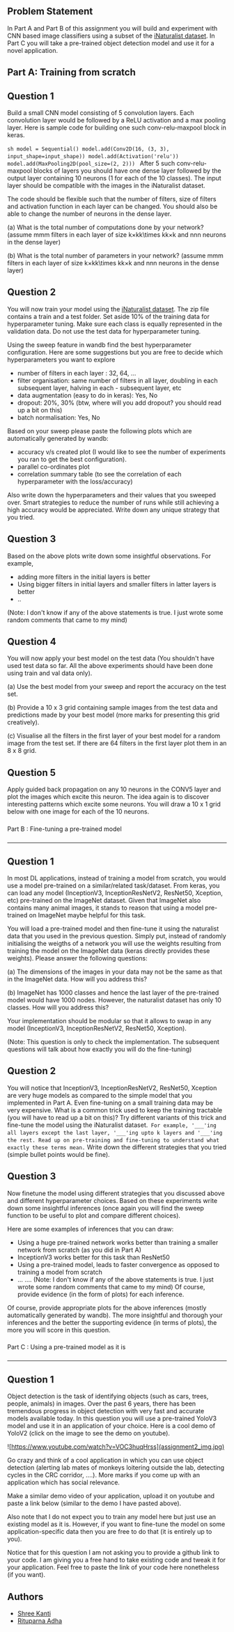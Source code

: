 
## Problem Statement

In Part A and Part B of this assignment you will build and experiment with CNN based image classifiers using a subset of the [iNaturalist dataset](https://storage.googleapis.com/wandb_datasets/nature_12K.zip). In Part C you will take a pre-trained object detection model and use it for a novel application.

###
Part A: Training from scratch
---

## Question 1
Build a small CNN model consisting of 5 convolution layers. Each convolution layer would be followed by a ReLU activation and a max pooling layer. Here is sample code for building one such conv-relu-maxpool block in keras.

`sh
model = Sequential()
model.add(Conv2D(16, (3, 3), input_shape=input_shape))
model.add(Activation('relu'))
model.add(MaxPooling2D(pool_size=(2, 2)))
`
After 5 such conv-relu-maxpool blocks of layers you should have one dense layer followed by the output layer containing 10 neurons (1 for each of the 10 classes). The input layer should be compatible with the images in the iNaturalist dataset.

The code should be flexible such that the number of filters, size of filters and activation function in each layer can be changed. You should also be able to change the number of neurons in the dense layer.

(a) What is the total number of computations done by your network? (assume mmm filters in each layer of size k×kk\times kk×k and nnn neurons in the dense layer)

(b) What is the total number of parameters in your network? (assume mmm filters in each layer of size k×kk\times kk×k and nnn neurons in the dense layer)

## Question 2
You will now train your model using the [iNaturalist dataset](https://storage.googleapis.com/wandb_datasets/nature_12K.zip). The zip file contains a train and a test folder. Set aside 10% of the training data for hyperparameter tuning. Make sure each class is equally represented in the validation data. Do not use the test data for hyperparameter tuning.

Using the sweep feature in wandb find the best hyperparameter configuration. Here are some suggestions but you are free to decide which hyperparameters you want to explore

- number of filters in each layer : 32, 64, ...
- filter organisation: same number of filters in all layer, doubling in each subsequent layer, halving in each - subsequent layer, etc
- data augmentation (easy to do in keras): Yes, No
- dropout: 20%, 30% (btw, where will you add dropout? you should read up a bit on this)
- batch normalisation: Yes, No

Based on your sweep please paste the following plots which are automatically generated by wandb:

- accuracy v/s created plot (I would like to see the number of experiments you ran to get the best configuration).
- parallel co-ordinates plot
- correlation summary table (to see the correlation of each hyperparameter with the loss/accuracy)

Also write down the hyperparameters and their values that you sweeped over. Smart strategies to reduce the number of runs while still achieving a high accuracy would be appreciated. Write down any unique strategy that you tried.


## Question 3
Based on the above plots write down some insightful observations. For example,

- adding more filters in the initial layers is better
- Using bigger filters in initial layers and smaller filters in latter layers is better
- ..

(Note: I don't know if any of the above statements is true. I just wrote some random comments that came to my mind)

## Question 4

You will now apply your best model on the test data (You shouldn't have used test data so far. All the above experiments should have been done using train and val data only).

(a) Use the best model from your sweep and report the accuracy on the test set.

(b) Provide a 10 x 3 grid containing sample images from the test data and predictions made by your best model (more marks for presenting this grid creatively).

(c) Visualise all the filters in the first layer of your best model for a random image from the test set. If there are 64 filters in the first layer plot them in an 8 x 8 grid.


## Question 5

Apply guided back propagation on any 10 neurons in the CONV5 layer and plot the images which excite this neuron. The idea again is to discover interesting patterns which excite some neurons. You will draw a 10 x 1 grid below with one image for each of the 10 neurons.


###
Part B : Fine-tuning a pre-trained model
###
---

## Question 1
In most DL applications, instead of training a model from scratch, you would use a model pre-trained on a similar/related task/dataset. From keras, you can load any model (InceptionV3, InceptionResNetV2, ResNet50, Xception, etc) pre-trained on the ImageNet dataset. Given that ImageNet also contains many animal images, it stands to reason that using a model pre-trained on ImageNet maybe helpful for this task.

You will load a pre-trained model and then fine-tune it using the naturalist data that you used in the previous question. Simply put, instead of randomly initialising the weigths of a network you will use the weights resulting from training the model on the ImageNet data (keras directly provides these weights). Please answer the following questions:

(a) The dimensions of the images in your data may not be the same as that in the ImageNet data. How will you address this?

(b) ImageNet has 1000 classes and hence the last layer of the pre-trained model would have 1000 nodes. However, the naturalist dataset has only 10 classes. How will you address this?

Your implementation should be modular so that it allows to swap in any model (InceptionV3, InceptionResNetV2, ResNet50, Xception).

(Note: This question is only to check the implementation. The subsequent questions will talk about how exactly you will do the fine-tuning)

## Question 2
You will notice that InceptionV3, InceptionResNetV2, ResNet50, Xception are very huge models as compared to the simple model that you implemented in Part A. Even fine-tuning on a small training data may be very expensive. What is a common trick used to keep the training tractable (you will have to read up a bit on this)? Try different variants of this trick and fine-tune the model using the iNaturalist dataset.` For example, '___'ing all layers except the last layer, '___'ing upto k layers and '___'ing the rest. Read up on pre-training and fine-tuning to understand what exactly these terms mean.`
Write down the different strategies that you tried (simple bullet points would be fine).

## Question 3
Now finetune the model using different strategies that you discussed above and different hyperparameter choices. Based on these experiments write down some insightful inferences (once again you will find the sweep function to be useful to plot and compare different choices).

Here are some examples of inferences that you can draw:

- Using a huge pre-trained network works better than training a smaller network from scratch (as you did in Part A)
- InceptionV3 works better for this task than ResNet50
- Using a pre-trained model, leads to faster convergence as opposed to training a model from scratch
- ... ....
(Note: I don't know if any of the above statements is true. I just wrote some random comments that came to my mind) Of course, provide evidence (in the form of plots) for each inference.

Of course, provide appropriate plots for the above inferences (mostly automatically generated by wandb). The more insightful and thorough your inferences and the better the supporting evidence (in terms of plots), the more you will score in this question.

###
Part C : Using a pre-trained model as it is
###
---
## Question 1
Object detection is the task of identifying objects (such as cars, trees, people, animals) in images. Over the past 6 years, there has been tremendous progress in object detection with very fast and accurate models available today. In this question you will use a pre-trained YoloV3 model and use it in an application of your choice. Here is a cool demo of YoloV2 (click on the image to see the demo on youtube).

![https://www.youtube.com/watch?v=VOC3huqHrss](assignment2_img.jpg)

Go crazy and think of a cool application in which you can use object detection (alerting lab mates of monkeys loitering outside the lab, detecting cycles in the CRC corridor, ....). More marks if you come up with an application which has social relevance.

Make a similar demo video of your application, upload it on youtube and paste a link below (similar to the demo I have pasted above).

Also note that I do not expect you to train any model here but just use an existing model as it is. However, if you want to fine-tune the model on some application-specific data then you are free to do that (it is entirely up to you).

Notice that for this question I am not asking you to provide a github link to your code. I am giving you a free hand to take existing code and tweak it for your application. Feel free to paste the link of your code here nonetheless (if you want).




## Authors

 - [Shree Kanti](https://github.com/shreekanti/)
 - [Rituparna Adha](https://github.com/RituparnaAdha/)
